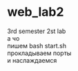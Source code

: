 # web_lab2
 3rd semester 2st lab  
а чо  
пишем bash start.sh  
прокладываем порты  
и наслаждаемся  

